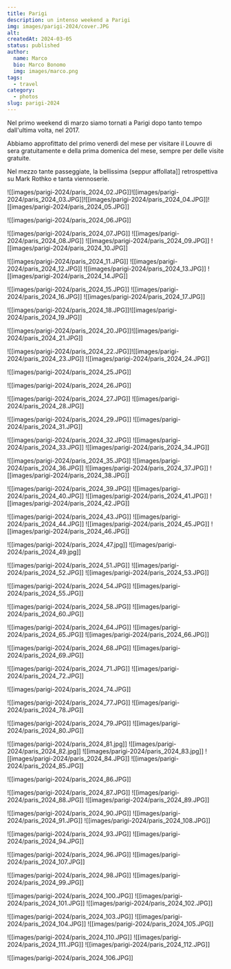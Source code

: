 ```yaml
---
title: Parigi
description: un intenso weekend a Parigi
img: images/parigi-2024/cover.JPG
alt: 
createdAt: 2024-03-05
status: published
author:
  name: Marco
  bio: Marco Bonomo
  img: images/marco.png
tags: 
  - travel
category:
  - photos
slug: parigi-2024
---
```

Nel primo weekend di marzo siamo tornati a Parigi dopo tanto tempo dall'ultima volta, nel 2017.

Abbiamo approfittato del primo venerdì del mese per visitare il Louvre di sera gratuitamente e della prima domenica del mese, sempre per delle visite gratuite.

Nel mezzo tante passeggiate,  la bellissima (seppur affollata]] retrospettiva su Mark Rothko e tanta viennoserie.

![[images/parigi-2024/paris_2024_02.JPG]]![[images/parigi-2024/paris_2024_03.JPG]]![[images/parigi-2024/paris_2024_04.JPG]]![[images/parigi-2024/paris_2024_05.JPG]]

![[images/parigi-2024/paris_2024_06.JPG]]

![[images/parigi-2024/paris_2024_07.JPG]]
![[images/parigi-2024/paris_2024_08.JPG]]
![[images/parigi-2024/paris_2024_09.JPG]]
![[images/parigi-2024/paris_2024_10.JPG]]

![[images/parigi-2024/paris_2024_11.JPG]]
![[images/parigi-2024/paris_2024_12.JPG]]
![[images/parigi-2024/paris_2024_13.JPG]]
![[images/parigi-2024/paris_2024_14.JPG]]

![[images/parigi-2024/paris_2024_15.JPG]]
![[images/parigi-2024/paris_2024_16.JPG]]
![[images/parigi-2024/paris_2024_17.JPG]]

![[images/parigi-2024/paris_2024_18.JPG]]![[images/parigi-2024/paris_2024_19.JPG]]

![[images/parigi-2024/paris_2024_20.JPG]]![[images/parigi-2024/paris_2024_21.JPG]]

![[images/parigi-2024/paris_2024_22.JPG]]![[images/parigi-2024/paris_2024_23.JPG]]
![[images/parigi-2024/paris_2024_24.JPG]]

![[images/parigi-2024/paris_2024_25.JPG]]

![[images/parigi-2024/paris_2024_26.JPG]]

![[images/parigi-2024/paris_2024_27.JPG]]
![[images/parigi-2024/paris_2024_28.JPG]]

![[images/parigi-2024/paris_2024_29.JPG]]
![[images/parigi-2024/paris_2024_31.JPG]]

![[images/parigi-2024/paris_2024_32.JPG]]
![[images/parigi-2024/paris_2024_33.JPG]]
![[images/parigi-2024/paris_2024_34.JPG]]

![[images/parigi-2024/paris_2024_35.JPG]]
![[images/parigi-2024/paris_2024_36.JPG]]
![[images/parigi-2024/paris_2024_37.JPG]]
![[images/parigi-2024/paris_2024_38.JPG]]

![[images/parigi-2024/paris_2024_39.JPG]]
![[images/parigi-2024/paris_2024_40.JPG]]
![[images/parigi-2024/paris_2024_41.JPG]]
![[images/parigi-2024/paris_2024_42.JPG]]

![[images/parigi-2024/paris_2024_43.JPG]]
![[images/parigi-2024/paris_2024_44.JPG]]
![[images/parigi-2024/paris_2024_45.JPG]]
![[images/parigi-2024/paris_2024_46.JPG]]

![[images/parigi-2024/paris_2024_47.jpg]]
![[images/parigi-2024/paris_2024_49.jpg]]


![[images/parigi-2024/paris_2024_51.JPG]]
![[images/parigi-2024/paris_2024_52.JPG]]
![[images/parigi-2024/paris_2024_53.JPG]]

![[images/parigi-2024/paris_2024_54.JPG]]
![[images/parigi-2024/paris_2024_55.JPG]]


![[images/parigi-2024/paris_2024_58.JPG]]
![[images/parigi-2024/paris_2024_60.JPG]]


![[images/parigi-2024/paris_2024_64.JPG]]
![[images/parigi-2024/paris_2024_65.JPG]]
![[images/parigi-2024/paris_2024_66.JPG]]

![[images/parigi-2024/paris_2024_68.JPG]]
![[images/parigi-2024/paris_2024_69.JPG]]

![[images/parigi-2024/paris_2024_71.JPG]]
![[images/parigi-2024/paris_2024_72.JPG]]


![[images/parigi-2024/paris_2024_74.JPG]]


![[images/parigi-2024/paris_2024_77.JPG]]
![[images/parigi-2024/paris_2024_78.JPG]]

![[images/parigi-2024/paris_2024_79.JPG]]
![[images/parigi-2024/paris_2024_80.JPG]]

![[images/parigi-2024/paris_2024_81.jpg]]
![[images/parigi-2024/paris_2024_82.jpg]]
![[images/parigi-2024/paris_2024_83.jpg]]
![[images/parigi-2024/paris_2024_84.JPG]]
![[images/parigi-2024/paris_2024_85.JPG]]

![[images/parigi-2024/paris_2024_86.JPG]]

![[images/parigi-2024/paris_2024_87.JPG]]
![[images/parigi-2024/paris_2024_88.JPG]]
![[images/parigi-2024/paris_2024_89.JPG]]


![[images/parigi-2024/paris_2024_90.JPG]]
![[images/parigi-2024/paris_2024_91.JPG]]
![[images/parigi-2024/paris_2024_108.JPG]]

![[images/parigi-2024/paris_2024_93.JPG]]
![[images/parigi-2024/paris_2024_94.JPG]]

![[images/parigi-2024/paris_2024_96.JPG]]
![[images/parigi-2024/paris_2024_107.JPG]]

![[images/parigi-2024/paris_2024_98.JPG]]
![[images/parigi-2024/paris_2024_99.JPG]]

![[images/parigi-2024/paris_2024_100.JPG]]
![[images/parigi-2024/paris_2024_101.JPG]]
![[images/parigi-2024/paris_2024_102.JPG]]

![[images/parigi-2024/paris_2024_103.JPG]]
![[images/parigi-2024/paris_2024_104.JPG]]
![[images/parigi-2024/paris_2024_105.JPG]]

![[images/parigi-2024/paris_2024_110.JPG]]
![[images/parigi-2024/paris_2024_111.JPG]]
![[images/parigi-2024/paris_2024_112.JPG]]

![[images/parigi-2024/paris_2024_106.JPG]]
